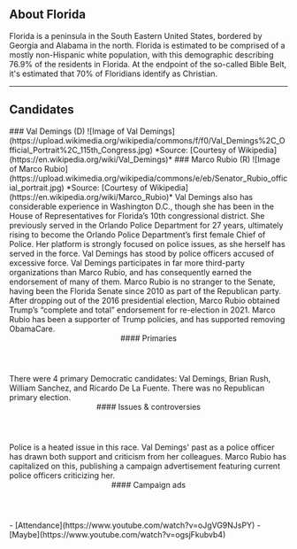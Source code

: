 ## About Florida
Florida is a peninsula in the South Eastern United States, bordered by Georgia and Alabama in the north. Florida is estimated to be comprised of a mostly non-Hispanic white population, with this demographic describing 76.9% of the residents in Florida. At the endpoint of the so-called Bible Belt, it's estimated that 70% of Floridians identify as Christian.


---

## Candidates

<Grid>
  <Box>
    ### Val Demings (D)
    ![Image of Val Demings](https://upload.wikimedia.org/wikipedia/commons/f/f0/Val_Demings%2C_Official_Portrait%2C_115th_Congress.jpg)
    *Source: [Courtesy of Wikipedia](https://en.wikipedia.org/wiki/Val_Demings)*
  </Box>
  <Box>
    ### Marco Rubio (R)
    ![Image of Marco Rubio](https://upload.wikimedia.org/wikipedia/commons/e/eb/Senator_Rubio_official_portrait.jpg)
    *Source: [Courtesy of Wikipedia](https://en.wikipedia.org/wiki/Marco_Rubio)*
  </Box>

  <Box>
    Val Demings also has considerable experience in Washington D.C., though she has been in the
House of Representatives for Florida’s 10th congressional district. She previously served in the
Orlando Police Department for 27 years, ultimately rising to become the Orlando Police
Department’s first female Chief of Police. Her platform is strongly focused on police issues, as
she herself has served in the force. Val Demings has stood by police officers accused of
excessive force. Val Demings participates in far more third-party organizations than Marco
Rubio, and has consequently earned the endorsement of many of them.
  </Box>
  <Box>
    Marco Rubio is no stranger to the Senate, having been the Florida Senate since 2010 as part of
the Republican party. After dropping out of the 2016 presidential election, Marco Rubio obtained
Trump’s “complete and total” endorsement for re-election in 2021. Marco Rubio has been a
supporter of Trump policies, and has supported removing ObamaCare.
  </Box>

  <Header>
    #### Primaries
  </Header>
  <Box>
    There were 4 primary Democratic candidates: Val Demings, Brian Rush, William Sanchez, and Ricardo De La Fuente.
  </Box>
  <Box>
    There was no Republican primary election.
  </Box>

  <Header>
    #### Issues & controversies
  </Header>

  <WideBox>
    Police is a heated issue in this race. Val Demings' past as a police officer has drawn both support and criticism from her colleagues. Marco Rubio has capitalized on this, publishing a campaign advertisement featuring current police officers criticizing her.
  </WideBox>
 
  <Header>
    #### Campaign ads
  </Header>
  <Box>
    - [Attendance](https://www.youtube.com/watch?v=oJgVG9NJsPY)
  </Box>
  <Box>
    - [Maybe](https://www.youtube.com/watch?v=ogsjFkubvb4)
  </Box>
</Grid>
